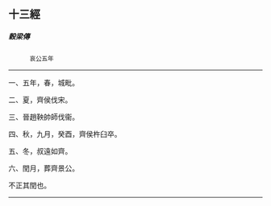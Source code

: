 

## 十三經

##### 穀梁傳
　　　`哀公五年`

* * *

一、五年，春，城毗。

二、夏，齊侯伐宋。

三、晉趙鞅帥師伐衞。

四、秋，九月，癸酉，齊侯杵臼卒。

五、冬，叔遠如齊。

六、閏月，葬齊景公。

不正其閏也。

* * *


